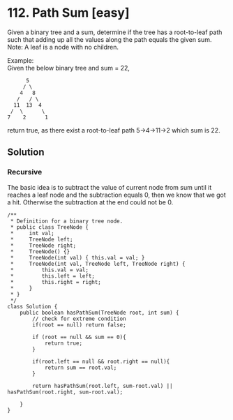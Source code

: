 # 112. Path Sum [easy]     
Given a binary tree and a sum, determine if the tree has a root-to-leaf path such that adding up all the values along the path equals the given sum.       
Note: A leaf is a node with no children.      

Example:     
Given the below binary tree and sum = 22,     
```
      5
     / \
    4   8
   /   / \
  11  13  4
 /  \      \
7    2      1
```
return true, as there exist a root-to-leaf path 5->4->11->2 which sum is 22.     

## Solution     

### Recursive      
The basic idea is to subtract the value of current node from sum until it reaches a leaf node and the subtraction equals 0, then we know that we got a hit. Otherwise the subtraction at the end could not be 0.     
```
/**
 * Definition for a binary tree node.
 * public class TreeNode {
 *     int val;
 *     TreeNode left;
 *     TreeNode right;
 *     TreeNode() {}
 *     TreeNode(int val) { this.val = val; }
 *     TreeNode(int val, TreeNode left, TreeNode right) {
 *         this.val = val;
 *         this.left = left;
 *         this.right = right;
 *     }
 * }
 */
class Solution {
    public boolean hasPathSum(TreeNode root, int sum) {
        // check for extreme condition
        if(root == null) return false;

        if (root == null && sum == 0){
            return true;
        }
        
        if(root.left == null && root.right == null){
            return sum == root.val;
        }
        
        return hasPathSum(root.left, sum-root.val) || hasPathSum(root.right, sum-root.val);
        
    }
}
```



